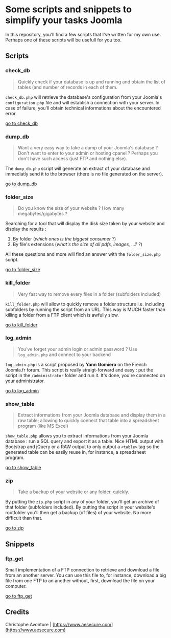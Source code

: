 # Some scripts and snippets to simplify your tasks Joomla #

In this repository, you'll find a few scripts that I've written for my own use.  Perhaps one of these scripts will be usefull for you too.

## Scripts ##

### check_db ###

> Quickly check if your database is up and running and obtain the list of tables (and number of records in each of them.

`check_db.php` will retrieve the database's configuration from your Joomla's `configuration.php` file and will establish a connection with your server.  In case of failure, you'll obtain technical informations about the encountered error. 

[go to check_db](https://github.com/cavo789/joomla_free/tree/master/check_db)

### dump_db ###

> Want a very easy way to take a dump of your Joomla's database ? Don't want to enter to your admin or hosting cpanel ?  Perhaps you don't have such access (just FTP and nothing else).

The `dump_db.php` script will generate an extract of your database and immediatly send it to the browser (there is no file generated on the server).

[go to dump_db](https://github.com/cavo789/joomla_free/tree/master/dump_db)

### folder_size ###

> Do you know the size of your website ?  How many megabytes/gigabytes ? 

Searching for a tool that will display the disk size taken by your website and display the results : 

1. By folder (*which ones is the biggest consumer ?*)
2. By file's extensions (*what's the size of all pdfs, images, ...? ?*)

All these questions and more will find an answer with the `folder_size.php` script.

[go to folder_size](https://github.com/cavo789/joomla_free/tree/master/folder_size)

### kill_folder ###

> Very fast way to remove every files in a folder (subfolders included)

`kill_folder.php` will allow to quickly remove a folder structure i.e. including subfolders by running the script from an URL.  This way is MUCH faster than killing a folder from a FTP client which is awfully slow.

[go to kill_folder](https://github.com/cavo789/joomla_free/tree/master/kill_folder)

### log_admin ###

> You've forget your admin login or admin password ?  Use `log_admin.php` and connect to your backend

`log_admin.php` is a script proposed by **Yann Gomiero** on the French Joomla.fr forum.  This script is really straigt-forward and easy : put the script in the `/administrator` folder and run it.  It's done, you're connected on your administrator.   

[go to log_admin](https://github.com/cavo789/joomla_free/tree/master/log_admin)

### show_table ###

> Extract informations from your Joomla database and display them in a raw table; allowing to quickly connect that table into a spreadsheet program (like MS Excel)

`show_table.php` allows you to extract informations from your Joomla database : run a SQL query and export it as a table.  Nice HTML output with Bootstrap and jQuery or a RAW output to only output a `<table>` tag so the generated table can be easily reuse in, for instance, a spreadsheet program.

[go to show_table](https://github.com/cavo789/joomla_free/tree/master/show_table)

### zip ###

> Take a backup of your website or any folder, quickly.

By putting the `zip.php` script in any of your folder, you'll get an archive of that folder (subfolders included).  By putting the script in your website's rootfolder you'll then get a backup (of files) of your website.  No more difficult than that. 

[go to zip](https://github.com/cavo789/joomla_free/tree/master/zip)

## Snippets ##

### ftp_get ###

Small implementation of a FTP connection to retrieve and download a file from an another server.   You can use this file to, for instance, download a big file from one FTP to an another without, first, download the file on your computer.

[go to ftp_get](https://github.com/cavo789/joomla_free/tree/master/ftp_get)

## Credits ##

Christophe Avonture | [https://www.aesecure.com](https://www.aesecure.com)